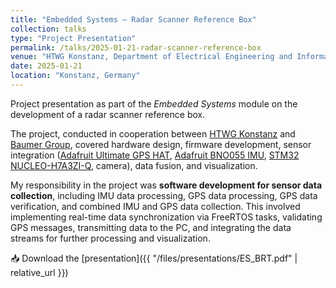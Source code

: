 ```yaml
---
title: "Embedded Systems – Radar Scanner Reference Box"
collection: talks
type: "Project Presentation"
permalink: /talks/2025-01-21-radar-scanner-reference-box
venue: "HTWG Konstanz, Department of Electrical Engineering and Information Technology"
date: 2025-01-21
location: "Konstanz, Germany"
---
```


Project presentation as part of the *Embedded Systems* module on the development of a radar scanner reference box.  

The project, conducted in cooperation between [HTWG Konstanz](https://www.htwg-konstanz.de) and [Baumer Group](https://www.baumer.com), covered hardware design, firmware development, sensor integration ([Adafruit Ultimate GPS HAT](https://www.adafruit.com/product/2324), [Adafruit BNO055 IMU](https://www.adafruit.com/product/2472), [STM32 NUCLEO-H7A3ZI-Q](https://www.st.com/en/evaluation-tools/nucleo-h7a3zi-q.html), camera), data fusion, and visualization.  

My responsibility in the project was **software development for sensor data collection**, including IMU data processing, GPS data processing, GPS data verification, and combined IMU and GPS data collection. This involved implementing real-time data synchronization via FreeRTOS tasks, validating GPS messages, transmitting data to the PC, and integrating the data streams for further processing and visualization.  

📥 Download the [presentation]({{ "/files/presentations/ES_BRT.pdf" | relative_url }})
